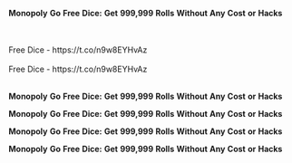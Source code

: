 <strong>Monopoly</strong> <strong>Go</strong> <strong>Free</strong> <strong>Dice:</strong> <strong>Get</strong> <strong>999,999</strong> <strong>Rolls</strong> <strong>Without</strong> <strong>Any</strong> <strong>Cost</strong> <strong>or</strong> <strong>Hacks</strong>

<br>
<br>Free Dice - https://t.co/n9w8EYHvAz
<br>
<br>Free Dice - https://t.co/n9w8EYHvAz
<br>
<br>

<strong>Monopoly</strong> <strong>Go</strong> <strong>Free</strong> <strong>Dice:</strong> <strong>Get</strong> <strong>999,999</strong> <strong>Rolls</strong> <strong>Without</strong> <strong>Any</strong> <strong>Cost</strong> <strong>or</strong> <strong>Hacks</strong>

<strong>Monopoly</strong> <strong>Go</strong> <strong>Free</strong> <strong>Dice:</strong> <strong>Get</strong> <strong>999,999</strong> <strong>Rolls</strong> <strong>Without</strong> <strong>Any</strong> <strong>Cost</strong> <strong>or</strong> <strong>Hacks</strong>

<strong>Monopoly</strong> <strong>Go</strong> <strong>Free</strong> <strong>Dice:</strong> <strong>Get</strong> <strong>999,999</strong> <strong>Rolls</strong> <strong>Without</strong> <strong>Any</strong> <strong>Cost</strong> <strong>or</strong> <strong>Hacks</strong>

<strong>Monopoly</strong> <strong>Go</strong> <strong>Free</strong> <strong>Dice:</strong> <strong>Get</strong> <strong>999,999</strong> <strong>Rolls</strong> <strong>Without</strong> <strong>Any</strong> <strong>Cost</strong> <strong>or</strong> <strong>Hacks</strong>
